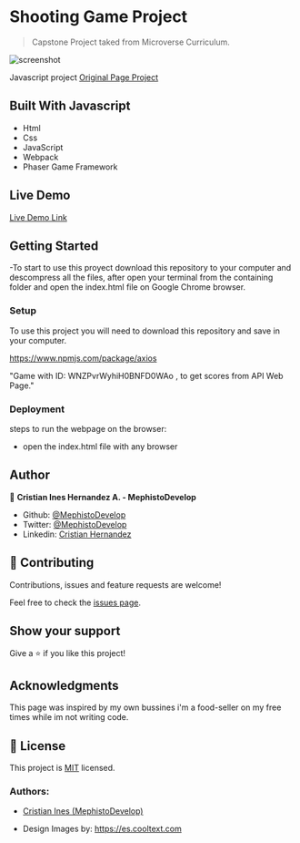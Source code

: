 # Shooting Game Project

> Capstone Project taked from Microverse Curriculum.

![screenshot]()

Javascript project [Original Page Project](https://www.notion.so/Shooter-game-203e819041c7486bb36f9e65faecba27)

## Built With Javascript

- Html
- Css
- JavaScript
- Webpack
- Phaser Game Framework

## Live Demo

[Live Demo Link](https://mephistodevelop.github.io/phaser_shooting_game/)

## Getting Started

-To start to use this proyect download this repository to your computer and descompress all the files, after open your terminal from the containing folder and open the index.html file on Google Chrome browser.

### Setup

To use this project you will need to download this repository and save in your computer.

https://www.npmjs.com/package/axios

"Game with ID: WNZPvrWyhiH0BNFD0WAo , to get scores from API Web Page."

### Deployment

steps to run the webpage on the browser:

- open the index.html file with any browser

## Author

👤 **Cristian Ines Hernandez A. - MephistoDevelop**

- Github: [@MephistoDevelop](https://github.com/MephistoDevelop)
- Twitter: [@MephistoDevelop](https://twitter.com/MephistoDevelop)
- Linkedin: [Cristian Hernandez](https://www.linkedin.com/in/cristian-hernandez1992/)

## 🤝 Contributing

Contributions, issues and feature requests are welcome!

Feel free to check the [issues page](issues/).

## Show your support

Give a ⭐️ if you like this project!

## Acknowledgments

This page was inspired by my own bussines i'm a food-seller on my free times while im not writing code.

## 📝 License

This project is [MIT](lic.url) licensed.

### Authors:

- [Cristian Ines (MephistoDevelop)](https://github.com/MephistoDevelop)

- Design Images by: https://es.cooltext.com
